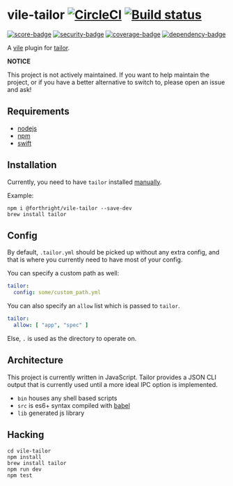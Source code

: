 # vile-tailor [![CircleCI](https://circleci.com/gh/forthright/vile-tailor.svg?style=svg&circle-token=e4883f9d8bd8c567dcbb1b726099a0da511f31cb)](https://circleci.com/gh/forthright/vile-tailor) [![Build status](https://ci.appveyor.com/api/projects/status/q2btvc28hf1kvu7k/branch/master?svg=true)](https://ci.appveyor.com/project/brentlintner/vile-tailor/branch/master)

[![score-badge](https://vile.io/~/brentlintner/vile-tailor/badges/score?token=uFywUmzZfbg6UboLzn6R)](https://vile.io/~/brentlintner/vile-tailor) [![security-badge](https://vile.io/~/brentlintner/vile-tailor/badges/security?token=uFywUmzZfbg6UboLzn6R)](https://vile.io/~/brentlintner/vile-tailor) [![coverage-badge](https://vile.io/~/brentlintner/vile-tailor/badges/coverage?token=uFywUmzZfbg6UboLzn6R)](https://vile.io/~/brentlintner/vile-tailor) [![dependency-badge](https://vile.io/~/brentlintner/vile-tailor/badges/dependency?token=uFywUmzZfbg6UboLzn6R)](https://vile.io/~/brentlintner/vile-tailor)

A [vile](https://vile.io) plugin for [tailor](https://tailor.sh).

**NOTICE**

This project is not actively maintained. If you want to
help maintain the project, or if you have a better
alternative to switch to, please open an issue and ask!

## Requirements

- [nodejs](http://nodejs.org)
- [npm](http://npmjs.org)
- [swift](https://swift.org)

## Installation

Currently, you need to have `tailor` installed [manually](https://github.com/sleekbyte/tailor#installation).

Example:

    npm i @forthright/vile-tailor --save-dev
    brew install tailor

## Config

By default, `.tailor.yml` should be picked up without any
extra config, and that is where you currently need to have
most of your config.

You can specify a custom path as well:

```yml
tailor:
  config: some/custom_path.yml
```

You can also specify an `allow` list which is passed to `tailor`.

```yml
tailor:
  allow: [ "app", "spec" ]
```

Else, `.` is used as the directory to operate on.

## Architecture

This project is currently written in JavaScript. Tailor provides
a JSON CLI output that is currently used until a more ideal
IPC option is implemented.

- `bin` houses any shell based scripts
- `src` is es6+ syntax compiled with [babel](https://babeljs.io)
- `lib` generated js library

## Hacking

    cd vile-tailor
    npm install
    brew install tailor
    npm run dev
    npm test

